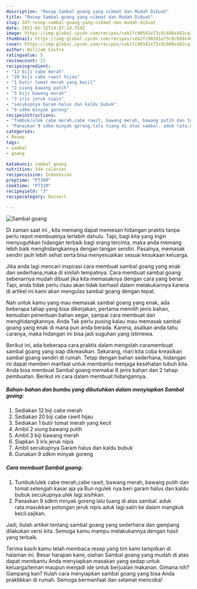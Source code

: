 ```yaml
---
description: "Resep Sambal goang yang nikmat dan Mudah Dibuat"
title: "Resep Sambal goang yang nikmat dan Mudah Dibuat"
slug: 347-resep-sambal-goang-yang-nikmat-dan-mudah-dibuat
date: 2021-05-12T14:07:14.754Z
image: https://img-global.cpcdn.com/recipes/ceb1fc90581e73c0/680x482cq70/sambal-goang-foto-resep-utama.jpg
thumbnail: https://img-global.cpcdn.com/recipes/ceb1fc90581e73c0/680x482cq70/sambal-goang-foto-resep-utama.jpg
cover: https://img-global.cpcdn.com/recipes/ceb1fc90581e73c0/680x482cq70/sambal-goang-foto-resep-utama.jpg
author: William Castro
ratingvalue: 5
reviewcount: 15
recipeingredient:
- "12 biji cabe merah"
- "20 biji cabe rawit hijau"
- "1 butir tomat merah yang kecil"
- "2 siung bawang putih"
- "3 biji bawang merah"
- "3 iris jeruk nipis"
- "secukupnya Garam halus dan kaldu bubuk"
- "9 sdkm minyak goreng"
recipeinstructions:
- "Tumbuk/ulek cabe merah,cabe rawit, bawang merah, bawang putih dan tomat.setengah kasar aja ya Bun ngulek nya.beri garam halus dan kaldu bubuk secukupnya.ulek lagi.sisihkan."
- "Panaskan 9 sdkm minyak goreng.lalu tuang di atas sambal. aduk rata.masukkan potongan jeruk nipis.aduk lagi.salin ke dalam mangkuk kecil.sajikan."
categories:
- Resep
tags:
- sambal
- goang

katakunci: sambal goang 
nutrition: 244 calories
recipecuisine: Indonesian
preptime: "PT36M"
cooktime: "PT31M"
recipeyield: "3"
recipecategory: Dessert

---
```



![Sambal goang](https://img-global.cpcdn.com/recipes/ceb1fc90581e73c0/680x482cq70/sambal-goang-foto-resep-utama.jpg)

Di zaman  saat ini , kita memang dapat memesan hidangan praktis tanpa perlu repot membuatnya terlebih dahulu. Tapi, bagi kita yang ingin menyuguhkan hidangan terbaik bagi orang tercinta, maka anda memang lebih baik menghidangkannya dengan tangan sendiri. Pasalnya, memasak sendiri jauh lebih sehat serta bisa menyesuaikan sesuai kesukaan keluarga.

Jika anda lagi mencari inspirasi cara membuat sambal goang yang enak dan sederhana,maka di sinilah tempatnya. Cara membuat sambal goang  sebenarnya mudah dibuat jika kita memasaknya dengan cara yang benar. Tapi, anda tidak perlu risau akan tidak berhasil dalam melakukannya 
karena di artikel ini kami akan mengulas sambal goang dengan tepat.  



Nah untuk kamu yang mau memasak sambal goang yang enak, ada beberapa tahap yang bisa dikerjakan, pertama memilih jenis bahan, kemudian penentuan bahan segar, sampai cara membuat dan menghidangkannya. Anda Tak perlu pusing kalau mau memasak sambal goang yang enak di mana pun anda berada. Karena, asalkan anda  tahu caranya, maka hidangan ini bisa jadi suguhan yang istimewa.

Berikut ini, ada beberapa cara praktis  dalam mengolah caramembuat sambal goang yang siap dikreasikan. Sekarang, mari kita coba kreasikan sambal goang sendiri di rumah. Tetap dengan bahan sederhana, hidangan ini dapat memberi manfaat untuk membantu menjaga kesehatan tubuh kita. Anda bisa membuat Sambal goang memakai 8 jenis bahan dan 2 tahap pembuatan. Berikut ini cara dalam membuat hidangannya.

<!--inarticleads1-->

##### Bahan-bahan dan bumbu yang dibutuhkan dalam menyiapkan Sambal goang:

1. Sediakan 12 biji cabe merah
1. Sediakan 20 biji cabe rawit hijau
1. Sediakan 1 butir tomat merah yang kecil
1. Ambil 2 siung bawang putih
1. Ambil 3 biji bawang merah
1. Siapkan 3 iris jeruk nipis
1. Ambil secukupnya Garam halus dan kaldu bubuk
1. Gunakan 9 sdkm minyak goreng




<!--inarticleads2-->

##### Cara membuat Sambal goang:

1. Tumbuk/ulek cabe merah,cabe rawit, bawang merah, bawang putih dan tomat.setengah kasar aja ya Bun ngulek nya.beri garam halus dan kaldu bubuk secukupnya.ulek lagi.sisihkan.
1. Panaskan 9 sdkm minyak goreng.lalu tuang di atas sambal. aduk rata.masukkan potongan jeruk nipis.aduk lagi.salin ke dalam mangkuk kecil.sajikan.




Jadi, itulah artikel tentang  sambal goang  yang sederhana dan gampang dilakukan versi kita. Semoga kamu mampu melakukannya dengan hasil yang terbaik. 

Terima kasih kamu telah membaca resep yang tim kami tampilkan di halaman ini. Besar harapan kami, olahan  Sambal goang yang mudah di atas dapat membantu Anda menyiapkan masakan yang sedap untuk keluarga/teman maupun menjadi ide untuk berjualan makanan. Gimana nih? Gampang kan? Itulah cara menyiapkan sambal goang yang bisa Anda praktikkan di rumah. Semoga bermanfaat dan selamat mencoba!

